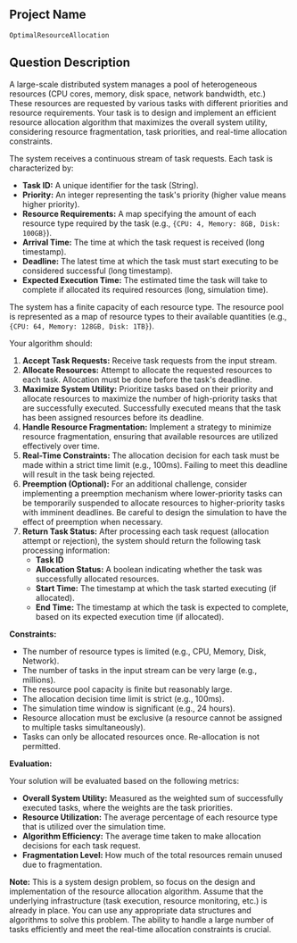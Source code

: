 ## Project Name

```
OptimalResourceAllocation
```

## Question Description

A large-scale distributed system manages a pool of heterogeneous resources (CPU cores, memory, disk space, network bandwidth, etc.) These resources are requested by various tasks with different priorities and resource requirements. Your task is to design and implement an efficient resource allocation algorithm that maximizes the overall system utility, considering resource fragmentation, task priorities, and real-time allocation constraints.

The system receives a continuous stream of task requests. Each task is characterized by:

*   **Task ID:** A unique identifier for the task (String).
*   **Priority:** An integer representing the task's priority (higher value means higher priority).
*   **Resource Requirements:** A map specifying the amount of each resource type required by the task (e.g., `{CPU: 4, Memory: 8GB, Disk: 100GB}`).
*   **Arrival Time:** The time at which the task request is received (long timestamp).
*   **Deadline:** The latest time at which the task must start executing to be considered successful (long timestamp).
*   **Expected Execution Time:** The estimated time the task will take to complete if allocated its required resources (long, simulation time).

The system has a finite capacity of each resource type. The resource pool is represented as a map of resource types to their available quantities (e.g., `{CPU: 64, Memory: 128GB, Disk: 1TB}`).

Your algorithm should:

1.  **Accept Task Requests:** Receive task requests from the input stream.
2.  **Allocate Resources:** Attempt to allocate the requested resources to each task. Allocation must be done before the task's deadline.
3.  **Maximize System Utility:** Prioritize tasks based on their priority and allocate resources to maximize the number of high-priority tasks that are successfully executed. Successfully executed means that the task has been assigned resources before its deadline.
4.  **Handle Resource Fragmentation:** Implement a strategy to minimize resource fragmentation, ensuring that available resources are utilized effectively over time.
5.  **Real-Time Constraints:** The allocation decision for each task must be made within a strict time limit (e.g., 100ms). Failing to meet this deadline will result in the task being rejected.
6.  **Preemption (Optional):** For an additional challenge, consider implementing a preemption mechanism where lower-priority tasks can be temporarily suspended to allocate resources to higher-priority tasks with imminent deadlines. Be careful to design the simulation to have the effect of preemption when necessary.
7.  **Return Task Status:** After processing each task request (allocation attempt or rejection), the system should return the following task processing information:
    *   **Task ID**
    *   **Allocation Status:** A boolean indicating whether the task was successfully allocated resources.
    *   **Start Time:** The timestamp at which the task started executing (if allocated).
    *   **End Time:** The timestamp at which the task is expected to complete, based on its expected execution time (if allocated).

**Constraints:**

*   The number of resource types is limited (e.g., CPU, Memory, Disk, Network).
*   The number of tasks in the input stream can be very large (e.g., millions).
*   The resource pool capacity is finite but reasonably large.
*   The allocation decision time limit is strict (e.g., 100ms).
*   The simulation time window is significant (e.g., 24 hours).
*   Resource allocation must be exclusive (a resource cannot be assigned to multiple tasks simultaneously).
*   Tasks can only be allocated resources once. Re-allocation is not permitted.

**Evaluation:**

Your solution will be evaluated based on the following metrics:

*   **Overall System Utility:** Measured as the weighted sum of successfully executed tasks, where the weights are the task priorities.
*   **Resource Utilization:** The average percentage of each resource type that is utilized over the simulation time.
*   **Algorithm Efficiency:** The average time taken to make allocation decisions for each task request.
*   **Fragmentation Level:** How much of the total resources remain unused due to fragmentation.

**Note:** This is a system design problem, so focus on the design and implementation of the resource allocation algorithm. Assume that the underlying infrastructure (task execution, resource monitoring, etc.) is already in place. You can use any appropriate data structures and algorithms to solve this problem. The ability to handle a large number of tasks efficiently and meet the real-time allocation constraints is crucial.

